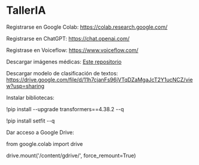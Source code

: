 # TallerIA

Registrarse en Google Colab:
https://colab.research.google.com/

Registrarse en ChatGPT:
https://chat.openai.com/

Registrase en Voiceflow:
https://www.voiceflow.com/

Descargar imágenes médicas:
[Este repositorio](https://github.com/christopherfj/TallerIA)

Descargar modelo de clasificación de textos:
https://drive.google.com/file/d/11h7cjanFs96jVTqDZaMgaJcT2Y1ucNCZ/view?usp=sharing

Instalar bibliotecas:

!pip install --upgrade transformers==4.38.2 --q

!pip install setfit --q

Dar acceso a Google Drive:

from google.colab import drive

drive.mount('/content/gdrive/', force_remount=True)



